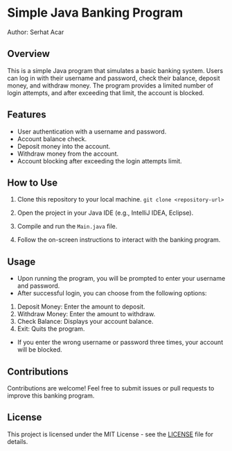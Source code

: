 # Simple Java Banking Program

Author: Serhat Acar

## Overview

This is a simple Java program that simulates a basic banking system. Users can log in with their username and password, check their balance, deposit money, and withdraw money. The program provides a limited number of login attempts, and after exceeding that limit, the account is blocked.

## Features

- User authentication with a username and password.
- Account balance check.
- Deposit money into the account.
- Withdraw money from the account.
- Account blocking after exceeding the login attempts limit.

## How to Use

1. Clone this repository to your local machine.
`git clone <repository-url>`

2. Open the project in your Java IDE (e.g., IntelliJ IDEA, Eclipse).

3. Compile and run the `Main.java` file.

4. Follow the on-screen instructions to interact with the banking program.

## Usage

- Upon running the program, you will be prompted to enter your username and password.
- After successful login, you can choose from the following options:
1. Deposit Money: Enter the amount to deposit.
2. Withdraw Money: Enter the amount to withdraw.
3. Check Balance: Displays your account balance.
4. Exit: Quits the program.
- If you enter the wrong username or password three times, your account will be blocked.

## Contributions

Contributions are welcome! Feel free to submit issues or pull requests to improve this banking program.

## License

This project is licensed under the MIT License - see the [LICENSE](LICENSE) file for details.


